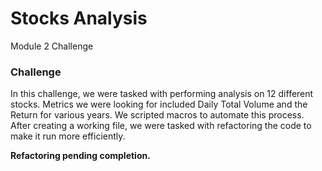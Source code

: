 # Stocks Analysis
Module 2 Challenge

### Challenge 

In this challenge, we were tasked with performing analysis on 12 different stocks. Metrics we were looking for included Daily Total Volume and the Return for various years. We scripted macros to automate this process. After creating a working file, we were tasked with refactoring the code to make it run more efficiently.

**Refactoring pending completion.**

